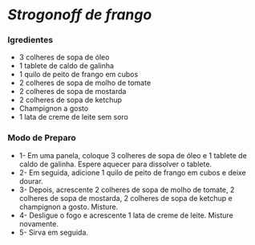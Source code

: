 # *Strogonoff de frango*

### Igredientes
 - 3 colheres de sopa de óleo
 - 1 tablete de caldo de galinha
 - 1 quilo de peito de frango em cubos
 - 2 colheres de sopa de molho de tomate
 - 2 colheres de sopa de mostarda
 - 2 colheres de sopa de ketchup
 - Champignon a gosto
 - 1 lata de creme de leite sem soro
### Modo de Preparo
 - 1- Em uma panela, coloque 3 colheres de sopa de óleo e 1 tablete de caldo de galinha. Espere aquecer para dissolver o tablete.
 - 2- Em seguida, adicione 1 quilo de peito de frango em cubos e deixe dourar.
 - 3- Depois, acrescente 2 colheres de sopa de molho de tomate, 2 colheres de sopa de mostarda, 2 colheres de sopa de ketchup e champignon a gosto. Misture.
 - 4- Desligue o fogo e acrescente 1 lata de creme de leite. Misture novamente.
 - 5- Sirva em seguida.